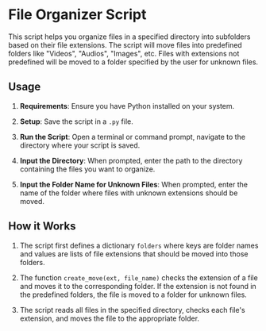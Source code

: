 # File Organizer Script

This script helps you organize files in a specified directory into subfolders based on their file extensions. The script will move files into predefined folders like "Videos", "Audios", "Images", etc. Files with extensions not predefined will be moved to a folder specified by the user for unknown files.

## Usage

1. **Requirements**: Ensure you have Python installed on your system.

2. **Setup**: Save the script in a `.py` file.

3. **Run the Script**: Open a terminal or command prompt, navigate to the directory where your script is saved.

4. **Input the Directory**: When prompted, enter the path to the directory containing the files you want to organize.

5. **Input the Folder Name for Unknown Files**: When prompted, enter the name of the folder where files with unknown extensions should be moved.

## How it Works

1. The script first defines a dictionary `folders` where keys are folder names and values are lists of file extensions that should be moved into those folders.

2. The function `create_move(ext, file_name)` checks the extension of a file and moves it to the corresponding folder. If the extension is not found in the predefined folders, the file is moved to a folder for unknown files.

3. The script reads all files in the specified directory, checks each file's extension, and moves the file to the appropriate folder.


